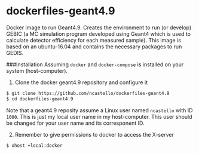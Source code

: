# dockerfiles-geant4.9

Docker image to run Geant4.9. Creates the environment to run (or develop)
GEBIC (a MC simulation program developed using Geant4 which is used to
calculate detector efficiency for each measured sample). This image is based on an
ubuntu-16.04 and contains the necessary packages to run GEDIS.

###Installation
Assuming `docker` and `docker-compose` is installed on your system (host-computer).

1. Clone the docker geant4.9 repository and configure it
```bash
$ git clone https://github.com/ncastello/dockerfiles-geant4.9
$ cd dockerfiles-geant4.9
```

Note that a geant4.9 reposity assume a Linux user named `ncastello` with ID `1000`.
This is just my local user name in my host-computer. This user should be changed for your
user name and its corresponent ID.


2. Remember to give permissions to docker to access the X-server
```bash
$ xhost +local:docker
```

